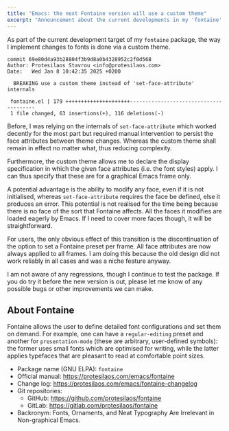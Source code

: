 ```yaml
---
title: "Emacs: the next Fontaine version will use a custom theme"
excerpt: "Announcement about the current developments in my 'fontaine' package for GNU Emacs."
---
```


As part of the current development target of my `fontaine` package,
the way I implement changes to fonts is done via a custom theme.

```
commit 69e80d4a93b28804f3b9d8a0b4328952c2f0d568
Author: Protesilaos Stavrou <info@protesilaos.com>
Date:   Wed Jan 8 10:42:35 2025 +0200

  BREAKING use a custom theme instead of 'set-face-attribute' internals

 fontaine.el | 179 +++++++++++++++++++++---------------------------------------
 1 file changed, 63 insertions(+), 116 deletions(-)
```

Before, I was relying on the internals of `set-face-attribute` which
worked decently for the most part but required manual intervention to
persist the face attributes between theme changes. Whereas the custom
theme shall remain in effect no matter what, thus reducing complexity.

Furthermore, the custom theme allows me to declare the display
specification in which the given face attributes (i.e. the font
styles) apply. I can thus specify that these are for a graphical Emacs
frame only.

A potential advantage is the ability to modify any face, even if it is
not initialised, whereas `set-face-attribute` requires the face be
defined, else it produces an error. This potential is not realised for
the time being because there is no face of the sort that Fontaine
affects. All the faces it modifies are loaded eagerly by Emacs. If I
need to cover more faces though, it will be straightforward.

For users, the only obvious effect of this transition is the
discontinuation of the option to set a Fontaine preset per frame. All
face attributes are now always applied to all frames. I am doing this
because the old design did not work reliably in all cases and was a
niche feature anyway.

I am not aware of any regressions, though I continue to test the
package. If you do try it before the new version is out, please let me
know of any possible bugs or other improvements we can make.

## About Fontaine

Fontaine allows the user to define detailed font configurations and set
them on demand.  For example, one can have a `regular-editing` preset
and another for `presentation-mode` (these are arbitrary, user-defined
symbols): the former uses small fonts which are optimised for writing,
while the latter applies typefaces that are pleasant to read at
comfortable point sizes.

+ Package name (GNU ELPA): `fontaine`
+ Official manual: <https://protesilaos.com/emacs/fontaine>
+ Change log: <https://protesilaos.com/emacs/fontaine-changelog>
+ Git repositories:
  + GitHub: <https://github.com/protesilaos/fontaine>
  + GitLab: <https://gitlab.com/protesilaos/fontaine>
+ Backronym: Fonts, Ornaments, and Neat Typography Are Irrelevant in Non-graphical Emacs.
